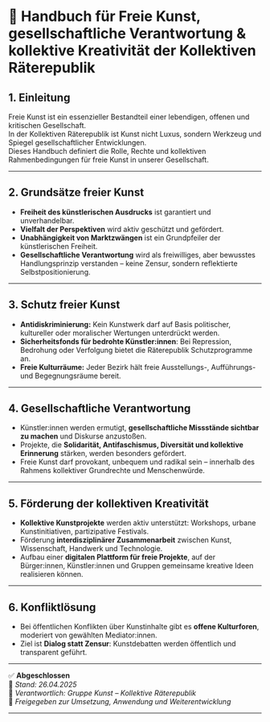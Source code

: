 # 🎨 Handbuch für Freie Kunst, gesellschaftliche Verantwortung & kollektive Kreativität der Kollektiven Räterepublik

## 1. Einleitung

Freie Kunst ist ein essenzieller Bestandteil einer lebendigen, offenen und kritischen Gesellschaft.  
In der Kollektiven Räterepublik ist Kunst nicht Luxus, sondern Werkzeug und Spiegel gesellschaftlicher Entwicklungen.  
Dieses Handbuch definiert die Rolle, Rechte und kollektiven Rahmenbedingungen für freie Kunst in unserer Gesellschaft.

---

## 2. Grundsätze freier Kunst

- **Freiheit des künstlerischen Ausdrucks** ist garantiert und unverhandelbar.
- **Vielfalt der Perspektiven** wird aktiv geschützt und gefördert.
- **Unabhängigkeit von Marktzwängen** ist ein Grundpfeiler der künstlerischen Freiheit.
- **Gesellschaftliche Verantwortung** wird als freiwilliges, aber bewusstes Handlungsprinzip verstanden – keine Zensur, sondern reflektierte Selbstpositionierung.

---

## 3. Schutz freier Kunst

- **Antidiskriminierung:** Kein Kunstwerk darf auf Basis politischer, kultureller oder moralischer Wertungen unterdrückt werden.
- **Sicherheitsfonds für bedrohte Künstler:innen**: Bei Repression, Bedrohung oder Verfolgung bietet die Räterepublik Schutzprogramme an.
- **Freie Kulturräume:** Jeder Bezirk hält freie Ausstellungs-, Aufführungs- und Begegnungsräume bereit.

---

## 4. Gesellschaftliche Verantwortung

- Künstler:innen werden ermutigt, **gesellschaftliche Missstände sichtbar zu machen** und Diskurse anzustoßen.
- Projekte, die **Solidarität, Antifaschismus, Diversität und kollektive Erinnerung** stärken, werden besonders gefördert.
- Freie Kunst darf provokant, unbequem und radikal sein – innerhalb des Rahmens kollektiver Grundrechte und Menschenwürde.

---

## 5. Förderung der kollektiven Kreativität

- **Kollektive Kunstprojekte** werden aktiv unterstützt: Workshops, urbane Kunstinitiativen, partizipative Festivals.
- Förderung **interdisziplinärer Zusammenarbeit** zwischen Kunst, Wissenschaft, Handwerk und Technologie.
- Aufbau einer **digitalen Plattform für freie Projekte**, auf der Bürger:innen, Künstler:innen und Gruppen gemeinsame kreative Ideen realisieren können.

---

## 6. Konfliktlösung

- Bei öffentlichen Konflikten über Kunstinhalte gibt es **offene Kulturforen**, moderiert von gewählten Mediator:innen.
- Ziel ist **Dialog statt Zensur**: Kunstdebatten werden öffentlich und transparent geführt.

---

✅ **Abgeschlossen**  
📅 *Stand: 26.04.2025*  
🏩 *Verantwortlich: Gruppe Kunst – Kollektive Räterepublik*  
🔐 *Freigegeben zur Umsetzung, Anwendung und Weiterentwicklung*

---
<!--
Autor: Fabio Weidner
Version: 1.0
Sektion: Kunst
Veröffentlichung: April 2025
-->

